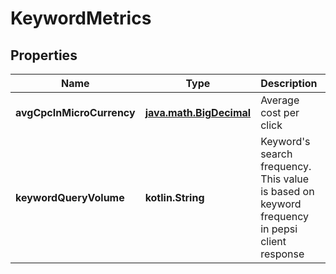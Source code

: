 
# KeywordMetrics

## Properties
| Name | Type | Description | Notes |
| ------------ | ------------- | ------------- | ------------- |
| **avgCpcInMicroCurrency** | [**java.math.BigDecimal**](java.math.BigDecimal.md) | Average cost per click |  [optional] |
| **keywordQueryVolume** | **kotlin.String** | Keyword&#39;s search frequency. This value is based on keyword frequency in pepsi client response |  [optional] |



